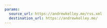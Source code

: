 ```yaml
---
params:
  source_url: https://andrewkelley.me/rss.xml
  destination_url: https://andrewkelley.me/
---
```

